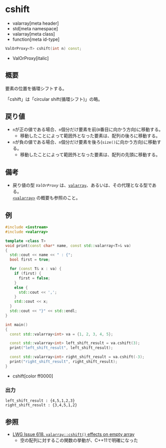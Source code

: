 # cshift
* valarray[meta header]
* std[meta namespace]
* valarray[meta class]
* function[meta id-type]

```cpp
ValOrProxy<T> cshift(int n) const;
```
* ValOrProxy[italic]

## 概要
要素の位置を循環シフトする。

「cshift」は「circular shift(循環シフト)」の略。


## 戻り値
- `n`が正の値である場合、`n`個分だけ要素を前(`0`番目に向かう方向)に移動する。
    - 移動したことによって範囲外となった要素は、配列の後ろに移動する。
- `n`が負の値である場合、`n`個分だけ要素を後ろ(`size()`に向かう方向)に移動する。
    - 移動したことによって範囲外となった要素は、配列の先頭に移動する。


## 備考
- 戻り値の型 *`ValOrProxy`* は、[`valarray`](../valarray.md)、あるいは、その代理となる型である。  
	[`<valarray>`](../../valarray.md) の概要も参照のこと。


## 例
```cpp example
#include <iostream>
#include <valarray>

template <class T>
void print(const char* name, const std::valarray<T>& va)
{
  std::cout << name << " : {";
  bool first = true;

  for (const T& x : va) {
    if (first) {
      first = false;
    }
    else {
      std::cout << ',';
    }
    std::cout << x;
  }
  std::cout << "}" << std::endl;
}

int main()
{
  const std::valarray<int> va = {1, 2, 3, 4, 5};

  const std::valarray<int> left_shift_result = va.cshift(3);
  print("left_shift_result", left_shift_result);

  const std::valarray<int> right_shift_result = va.cshift(-3);
  print("right_shift_result", right_shift_result);
}
```
* cshift[color ff0000]

### 出力
```
left_shift_result : {4,5,1,2,3}
right_shift_result : {3,4,5,1,2}
```


## 参照
- [LWG Issue 618. `valarray::cshift()` effects on empty array](http://www.open-std.org/jtc1/sc22/wg21/docs/lwg-defects.html#618)
    - 空の配列に対するこの関数の挙動が、C++11で明確になった
